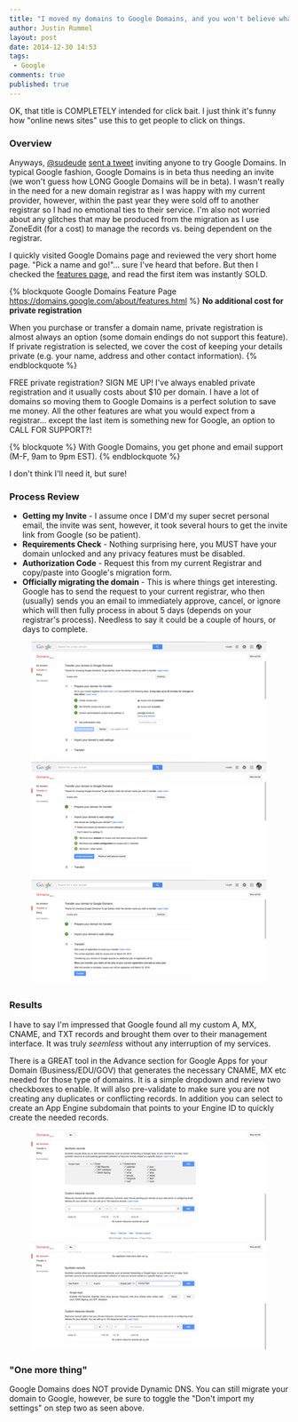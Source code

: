 ```yaml
---
title: "I moved my domains to Google Domains, and you won't believe what happened next"
author: Justin Rummel
layout: post
date: 2014-12-30 14:53
tags: 
 - Google
comments: true
published: true
---
```

OK, that title is COMPLETELY intended for click bait. I just think it's funny how "online news sites" use this to get people to click on things.

### Overview
Anyways, [@sudeude][sudeude] [sent a tweet][sudeudeGD] inviting anyone to try Google Domains. In typical Google fashion, Google Domains is in beta thus needing an invite (we won't guess how LONG Google Domains will be in beta). I wasn't really in the need for a new domain registrar as I was happy with my current provider, however, within the past year they were sold off to another registrar so I had no emotional ties to their service. I'm also not worried about any glitches that may be produced from the migration as I use ZoneEdit (for a cost) to manage the records vs. being dependent on the registrar.

I quickly visited Google Domains page and reviewed the very short home page. "Pick a name and go!"... sure I've heard that before. But then I checked the [features page][features], and read the first item was instantly SOLD.

{% blockquote Google Domains Feature Page https://domains.google.com/about/features.html %}
**No additional cost for private registration**

When you purchase or transfer a domain name, private registration is almost always an option (some domain endings do not support this feature). If private registration is selected, we cover the cost of keeping your details private (e.g. your name, address and other contact information).
{% endblockquote %}

FREE private registration? SIGN ME UP! I've always enabled private registration and it usually costs about $10 per domain. I have a lot of domains so moving them to Google Domains is a perfect solution to save me money. All the other features are what you would expect from a registrar... except the last item is something new for Google, an option to CALL FOR SUPPORT?! 

{% blockquote %}
With Google Domains, you get phone and email support (M-F, 9am to 9pm EST).
{% endblockquote %}

I don't think I'll need it, but sure! 

### Process Review

-	**Getting my Invite** - I assume once I DM'd my super secret personal email, the invite was sent, however, it took several hours to get the invite link from Google (so be patient).
-	**Requirements Check** - Nothing surprising here, you MUST have your domain unlocked and any privacy features must be disabled.
-	**Authorization Code** - Request this from my current Registrar and copy/paste into Google's migration form.
-	**Officially migrating the domain** - This is where things get interesting.  Google has to send the request to your current registrar, who then (usually) sends you an email to immediately approve, cancel, or ignore which will then fully process in about 5 days (depends on your registrar's process).  Needless to say it could be a couple of hours, or days to complete. 

<figure>
<a href="/images/2014/12/30/1-Ready.png"><img src="/images/2014/12/30/1-Ready_480.png" alt="1-Ready" title="1-Ready" /></a><br />
<a href="/images/2014/12/30/2-Set.png"><img src="/images/2014/12/30/2-Set_480.png" alt="2-Set" title="2-Set" /></a><br />
<a href="/images/2014/12/30/3-Transfer.png"><img src="/images/2014/12/30/3-Transfer_480.png" alt="3-Transfer" title="3-Transfer" /></a>
</figure>

### Results
I have to say I'm impressed that Google found all my custom A, MX, CNAME, and TXT records and brought them over to their management interface. It was truly *seemless* without any interruption of my services.

There is a GREAT tool in the Advance section for Google Apps for your Domain (Business/EDU/GOV) that generates the necessary CNAME, MX etc needed for those type of domains. It is a simple dropdown and review two checkboxes to enable. It will also pre-validate to make sure you are not creating any duplicates or conflicting records. In addition you can select to create an App Engine subdomain that points to your Engine ID to quickly create the needed records. 

<figure>
<a href="/images/2014/12/30/4-GAFYD.png"><img src="/images/2014/12/30/4-GAFYD_480.png" alt="4-GAFYD" title="4-GAFYD" /></a><br />
<a href="/images/2014/12/30/5-AppEng.png"><img src="/images/2014/12/30/5-AppEng_480.png" alt="5-AppEng" title="5-AppEng" /></a>
</figure>

### "One more thing"
Google Domains does NOT provide Dynamic DNS. You can still migrate your domain to Google, however, be sure to toggle the "Don't import my settings" on step two as seen above.

[sudeude]: https://twitter.com/sudeude/ 
[sudeudeGD]: https://twitter.com/sudeude/status/549685535384813568
[features]: https://domains.google.com/about/features.html 
